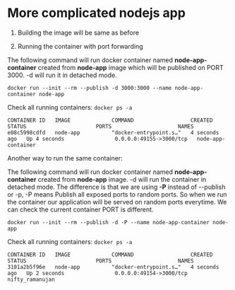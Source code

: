 # More complicated nodejs app

1. Building the image will be same as before

2. Running the container with port forwarding

The following command will run docker container named **node-app-container** created from **node-app** image which will be published on PORT 3000. -d will run it in detached mode.

```
docker run --init --rm --publish -d 3000:3000 --name node-app-container node-app
```

Check all running containers:
`docker ps -a`

```
CONTAINER ID   IMAGE             COMMAND                  CREATED         STATUS                      PORTS                     NAMES
e08c5998cdfd   node-app          "docker-entrypoint.s…"   4 seconds ago   Up 4 seconds                0.0.0.0:49155->3000/tcp   node-app-container
```

Another way to run the same container:

The following command will run docker container named **node-app-container** created from **node-app** image. -d will run the container in detached mode. The difference is that we are using **-P** instead of --publish or -p, -P means Publish all exposed ports to random ports. So when we run the container our application will be served on random ports everytime. We can check the current container PORT is different.

```
docker run --init --rm --publish -d -P --name node-app-container node-app
```

Check all running containers:
`docker ps -a`

```
CONTAINER ID   IMAGE             COMMAND                  CREATED         STATUS                      PORTS                     NAMES
3101a2b5f96e   node-app          "docker-entrypoint.s…"   4 seconds ago   Up 2 seconds                0.0.0.0:49154->3000/tcp   nifty_ramanujan
```
